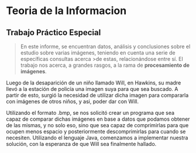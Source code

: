# Teoria de la Informacion
## Trabajo Práctico Especial

>En este informe, se encuentran datos, análisis y conclusiones sobre el estudio sobre varias imágenes, teniendo en cuenta una serie de específicas consultas acerca >de estas, relacionándose entre sí. El trabajo nos acerca, a grandes rasgos, a la rama de **procesamiento de imágenes**.

Luego de la desaparición de un niño llamado Will, en Hawkins, su madre llevó a la estación de policía una imagen suya  para que sea buscado. A partir de esto, surgió la necesidad de utilizar dicha imagen para compararla con imágenes de otros niños, y asi, poder dar con Will.

Utilizando el formato .bmp, se nos solicitó crear un programa que sea capaz de comparar dichas imágenes en base a datos que podamos obtener de las mismas, y no solo eso, sino que sea capaz de comprimirlas para que ocupen menos espacio y posteriormente descomprimirlas para cuando se necesiten. Utilizando el lenguaje Java, comenzamos a implementar nuestra solución, con la esperanza de que Will sea finalmente hallado.

